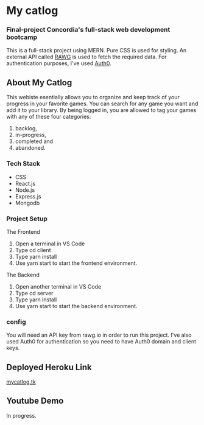 #  My catlog 
### Final-project Concordia's full-stack web development bootcamp
This is a full-stack project using MERN. Pure CSS is used for styling. 
An external API called [RAWG](https://rawg.io/apidocs) is used to fetch the required data. 
For authentication purposes, I've used [Auth0](https://auth0.com/).


## About My Catlog
This webiste esentially allows you to organize and keep track of your progress in your favorite games. You can search for any game you want and add it to your library. By being logged in, you are allowed to tag your games with any of these four categories:
1. backlog,
2. in-progress,
3. completed and 
4. abandoned.

### Tech Stack
* CSS
* React.js
* Node.js
* Express.js
* Mongodb


### Project Setup
The Frontend
1. Open a terminal in VS Code
2. Type cd client
3. Type yarn install
4. Use yarn start to start the frontend environment.

The Backend
1. Open another terminal in VS Code
2. Type cd server
3. Type yarn install
4. Use yarn start to start the backend environment.

### config
You will need an API key from rawg.io in order to run this project. I've also used Auth0 for authentication so you need to have Auth0 domain and client keys.

## Deployed Heroku Link
 
 [mycatlog.tk](https://mycatlog.tk)

## Youtube Demo
In progress.